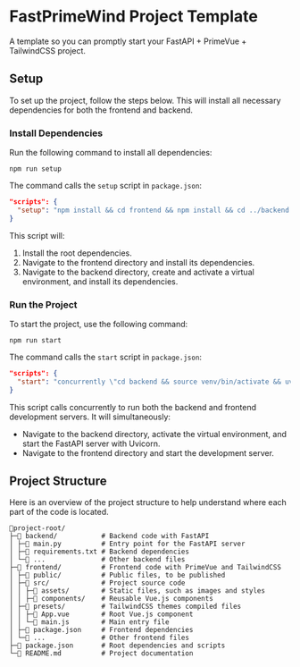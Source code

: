 # FastPrimeWind Project Template

A template so you can promptly start your FastAPI + PrimeVue + TailwindCSS project.

## Setup

To set up the project, follow the steps below. This will install all necessary dependencies for both the frontend and backend.

### Install Dependencies

Run the following command to install all dependencies:

```shell
npm run setup
```

The command calls the `setup` script in `package.json`:

```json
"scripts": {
  "setup": "npm install && cd frontend && npm install && cd ../backend && python3 -m venv venv && source venv/bin/activate && pip install -r requirements.txt"
}
```

This script will:

1. Install the root dependencies.
2. Navigate to the frontend directory and install its dependencies.
3. Navigate to the backend directory, create and activate a virtual environment, and install its dependencies.

### Run the Project

To start the project, use the following command:

```shell
npm run start
```

The command calls the `start` script in `package.json`:

```json
"scripts": {
  "start": "concurrently \"cd backend && source venv/bin/activate && uvicorn main:app --reload\" \"cd frontend && npm run dev\""
}
```

This script calls concurrently to run both the backend and frontend development servers. It will simultaneously:

- Navigate to the backend directory, activate the virtual environment, and start the FastAPI server with Uvicorn.
- Navigate to the frontend directory and start the development server.

## Project Structure

Here is an overview of the project structure to help understand where each part of the code is located.

```text
📁project-root/
├─📁 backend/           # Backend code with FastAPI
│ ├─📄 main.py          # Entry point for the FastAPI server
│ ├─📄 requirements.txt # Backend dependencies
│ └─📄 ...              # Other backend files
├─📁 frontend/          # Frontend code with PrimeVue and TailwindCSS
│ ├─📁 public/          # Public files, to be published
│ ├─📁 src/             # Project source code
│ │ ├─📁 assets/        # Static files, such as images and styles
│ │ ├─📁 components/    # Reusable Vue.js components
│ ├─📁 presets/         # TailwindCSS themes compiled files
│ │ ├─📄 App.vue        # Root Vue.js component
│ │ └─📄 main.js        # Main entry file
│ ├─📄 package.json     # Frontend dependencies
│ └─📄 ...              # Other frontend files
├─📄 package.json       # Root dependencies and scripts
└─📄 README.md          # Project documentation
```
